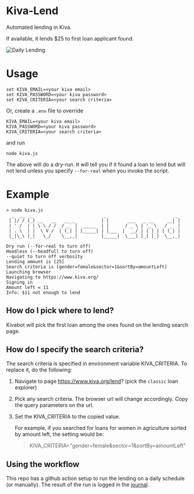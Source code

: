 # Kiva-Lend

Automated lending in Kiva. 

If available, it lends $25 to first loan applicant found.

![Daily Lending](https://github.com/muratgu/kivabot/actions/workflows/check-daily.yml/badge.svg)

# Usage
```console
set KIVA_EMAIL=<your kiva email>
set KIVA_PASSWORD=<your kiva password>
set KIVA_CRITERIA=<your search criteria>
```

Or, create a `.env` file to override
```console
KIVA_EMAIL=<your kiva email>
KIVA_PASSWORD=<your kiva password>
KIVA_CRITERIA=<your search criteria>
```

and run

```console
node kiva.js
```
The above will do a dry-run. It will tell you if it found a loan to lend but will not lend unless you specify `--for-real` when you invoke the script.

# Example
```pre
> node kiva.js
  _  __  _                           _                          _
 | |/ / (_) __   __   __ _          | |       ___   _ __     __| |
 | ' /  | | \ \ / /  / _` |  _____  | |      / _ \ | '_ \   / _` |
 | . \  | |  \ V /  | (_| | |_____| | |___  |  __/ | | | | | (_| |
 |_|\_\ |_|   \_/    \__,_|         |_____|  \___| |_| |_|  \__,_|

Dry run (--for-real to turn off)
Headless (--headfull to turn off)
--quiet to turn off verbosity
Lending amount is [25]
Search criteria is [gender=female&sector=1&sortBy=amountLeft]
Launching browser
Navigating to https://www.kiva.org/
Signing in
Amount left = 11
Info: $11 not enough to lend
```

## How do I pick where to lend?

Kivabot will pick the first loan among the ones found on the lending search page.

## How do I specify the search criteria?

The search criteria is specified in environment variable KIVA_CRITERIA. To replace it, do the following:
1) Navigate to page https://www.kiva.org/lend? (pick the `classic` loan explorer)
2) Pick any search criteria. The browser url will change accordingly. Copy the query parameters on the url.
3) Set the KIVA_CRITERIA to the copied value.

      For example, if you searched for loans for women in agriculture sorted by amount left,
      the setting would be:
      > KIVA_CRITERIA="gender=female&sector=1&sortBy=amountLeft"

## Using the workflow

This repo has a github action setup to run the lending on a daily schedule (or manually). The result of the run is logged in the [journal](journal.md).
